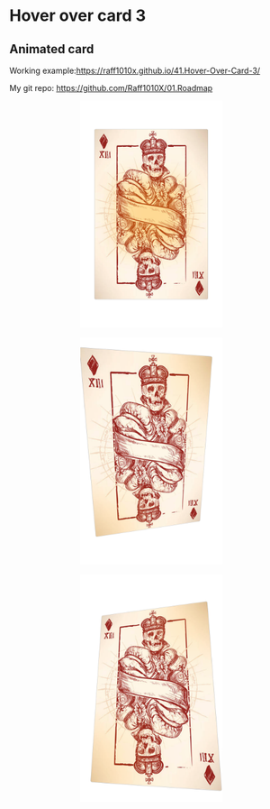 # Hover over card 3

## Animated card

Working example:https://raff1010x.github.io/41.Hover-Over-Card-3/

My git repo: https://github.com/Raff1010X/01.Roadmap

<p align="center">
<img src="./1.png" alt="example image" width=50%">
</p>

<p align="center">
<img src="./2.png" alt="example image" width=50%">
</p>

<p align="center">
<img src="./3.png" alt="example image" width=50%">
</p>